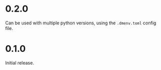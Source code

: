 # 0.2.0

Can be used with multiple python versions, using the `.dmenv.toml` config file.

# 0.1.0

Initial release.
